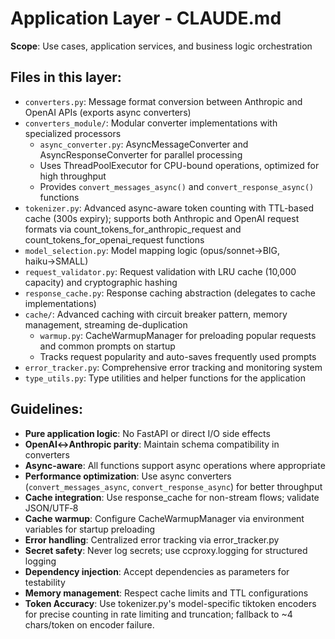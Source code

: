 # Application Layer - CLAUDE.md

**Scope**: Use cases, application services, and business logic orchestration

## Files in this layer:
- `converters.py`: Message format conversion between Anthropic and OpenAI APIs (exports async converters)
- `converters_module/`: Modular converter implementations with specialized processors
  - `async_converter.py`: AsyncMessageConverter and AsyncResponseConverter for parallel processing
  - Uses ThreadPoolExecutor for CPU-bound operations, optimized for high throughput
  - Provides `convert_messages_async()` and `convert_response_async()` functions
- `tokenizer.py`: Advanced async-aware token counting with TTL-based cache (300s expiry); supports both Anthropic and OpenAI request formats via count_tokens_for_anthropic_request and count_tokens_for_openai_request functions
- `model_selection.py`: Model mapping logic (opus/sonnet→BIG, haiku→SMALL)
- `request_validator.py`: Request validation with LRU cache (10,000 capacity) and cryptographic hashing
- `response_cache.py`: Response caching abstraction (delegates to cache implementations)
- `cache/`: Advanced caching with circuit breaker pattern, memory management, streaming de-duplication
  - `warmup.py`: CacheWarmupManager for preloading popular requests and common prompts on startup
  - Tracks request popularity and auto-saves frequently used prompts
- `error_tracker.py`: Comprehensive error tracking and monitoring system
- `type_utils.py`: Type utilities and helper functions for the application

## Guidelines:
- **Pure application logic**: No FastAPI or direct I/O side effects
- **OpenAI↔Anthropic parity**: Maintain schema compatibility in converters
- **Async-aware**: All functions support async operations where appropriate
- **Performance optimization**: Use async converters (`convert_messages_async`, `convert_response_async`) for better throughput
- **Cache integration**: Use response_cache for non-stream flows; validate JSON/UTF‑8
- **Cache warmup**: Configure CacheWarmupManager via environment variables for startup preloading
- **Error handling**: Centralized error tracking via error_tracker.py
- **Secret safety**: Never log secrets; use ccproxy.logging for structured logging
- **Dependency injection**: Accept dependencies as parameters for testability
- **Memory management**: Respect cache limits and TTL configurations
- **Token Accuracy**: Use tokenizer.py's model-specific tiktoken encoders for precise counting in rate limiting and truncation; fallback to ~4 chars/token on encoder failure.
